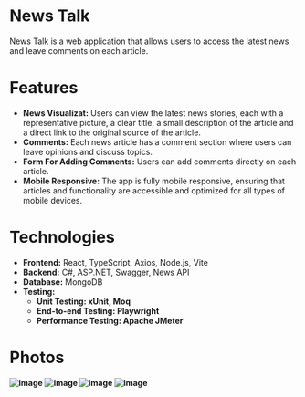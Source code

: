 # News Talk
News Talk is a web application that allows users to access the latest news and leave comments on each article.

# Features
<ul>
  <li>
    <strong>News Visualizat:</strong> Users can view the latest news stories, each with a representative picture, a clear title, a small description of the article and a direct link to the original source of the article.
  </li>
  <li>
    <strong>Comments:</strong> Each news article has a comment section where users can leave opinions and discuss topics.
  </li>
  <li>
    <strong>Form For Adding Comments:</strong> Users can add comments directly on each article.
  </li>
  <li>
    <strong>Mobile Responsive:</strong> The app is fully mobile responsive, ensuring that articles and functionality are accessible and optimized for all types of mobile devices.
  </li>
</ul>

# Technologies
<ul>
   <li>
     <strong>Frontend:</strong> React, TypeScript, Axios, Node.js, Vite
   </li>
   <li>
     <strong>Backend:</strong> C#, ASP.NET, Swagger, News API
   </li>
   <li>
     <strong>Database:</strong> MongoDB
   </li>
  <li>
     <strong>Testing:</strong> 
     <ul>
        <li>
          <strong>Unit Testing:<strong> xUnit, Moq
        </li>
        <li>
          <strong>End-to-end Testing:<strong> Playwright
        </li>
        <li>
          <strong>Performance Testing:<strong> Apache JMeter
        </li>
     </ul>
  </li>
</ul>

# Photos
![image](https://github.com/user-attachments/assets/3efd65cd-c2c7-4635-85ae-f7878f8c222b)
![image](https://github.com/user-attachments/assets/989e9f0a-fb04-4983-b006-e8a3d41077cc)
![image](https://github.com/user-attachments/assets/2c79ce35-8696-465b-92ab-908aa1d5ea79)
![image](https://github.com/user-attachments/assets/310606b2-2bc9-4c8d-bb56-e10dae4986f1)

